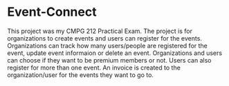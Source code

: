 # Event-Connect
This project was my CMPG 212 Practical Exam. 
The project is for organizations to create events and users can register for the events. 
Organizations can track how many users/people are registered for the event, update event informaion or delete an event. 
Organizations and users can choose if they want to be premium members or not.
Users can also register for more than one event.
An invoice is created to the organization/user for the events they want to go to.

